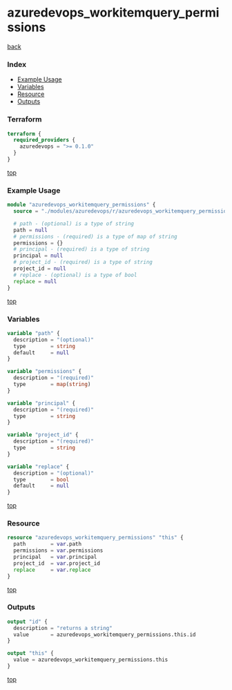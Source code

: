 # azuredevops_workitemquery_permissions

[back](../azuredevops.md)

### Index

- [Example Usage](#example-usage)
- [Variables](#variables)
- [Resource](#resource)
- [Outputs](#outputs)

### Terraform

```terraform
terraform {
  required_providers {
    azuredevops = ">= 0.1.0"
  }
}
```

[top](#index)

### Example Usage

```terraform
module "azuredevops_workitemquery_permissions" {
  source = "./modules/azuredevops/r/azuredevops_workitemquery_permissions"

  # path - (optional) is a type of string
  path = null
  # permissions - (required) is a type of map of string
  permissions = {}
  # principal - (required) is a type of string
  principal = null
  # project_id - (required) is a type of string
  project_id = null
  # replace - (optional) is a type of bool
  replace = null
}
```

[top](#index)

### Variables

```terraform
variable "path" {
  description = "(optional)"
  type        = string
  default     = null
}

variable "permissions" {
  description = "(required)"
  type        = map(string)
}

variable "principal" {
  description = "(required)"
  type        = string
}

variable "project_id" {
  description = "(required)"
  type        = string
}

variable "replace" {
  description = "(optional)"
  type        = bool
  default     = null
}
```

[top](#index)

### Resource

```terraform
resource "azuredevops_workitemquery_permissions" "this" {
  path        = var.path
  permissions = var.permissions
  principal   = var.principal
  project_id  = var.project_id
  replace     = var.replace
}
```

[top](#index)

### Outputs

```terraform
output "id" {
  description = "returns a string"
  value       = azuredevops_workitemquery_permissions.this.id
}

output "this" {
  value = azuredevops_workitemquery_permissions.this
}
```

[top](#index)